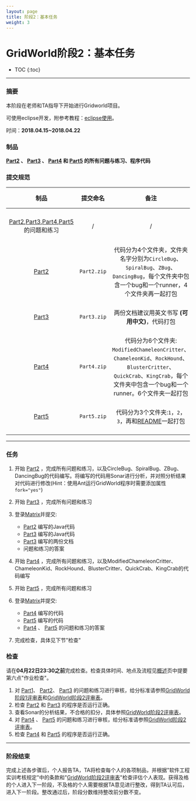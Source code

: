```yaml
---
layout: page
title: 阶段2：基本任务
weight: 3
---
```


# GridWorld阶段2：基本任务

* TOC
{:toc}


----------


### 摘要
本阶段在老师和TA指导下开始进行Gridworld项目。

可使用eclipse开发，附参考教程：[eclipse使用](./resources/eclipse-tutorial-v1.pdf)。

时间：**2018.04.15~2018.04.22**


### 制品
**[Part2](./Stage2--Part2) 、 [Part3](./Stage2--Part3) 、 [Part4](./Stage2--Part4) 和 [Part5](./Stage2--Part5) 的所有问题与练习、程序代码**


### 提交规范

| 制品 | 提交命名 | 备注 | 提交时间 |
| :----: | :----: | :----: | :----: |
| [Part2](./Stage2--Part2),[Part3](./Stage2--Part3),[Part4](./Stage2--Part4),[Part5](./Stage2--Part5) 的问题和练习 | / | / | **04月22日23:30之前** |
| [Part2](./Stage2--Part2) | `Part2.zip` | 代码分为4个文件夹，文件夹名字分别为`CircleBug`、`SpiralBug`、`ZBug`、`DancingBug`，每个文件夹中包含一个bug和一个runner，4个文件夹再一起打包 | **04月22日23:30之前** |
| [Part3](./Stage2--Part3) | `Part3.zip` | 两份文档建议用英文书写 **(可用中文)**，代码打包 | **04月22日23:30之前** |
| [Part4](./Stage2--Part4) | `Part4.zip` | 代码分为6个文件夹: `ModifiedChameleonCritter`、`ChameleonKid`、`RockHound`、`BlusterCritter`、`QuickCrab`、`KingCrab`，每个文件夹中包含一个bug和一个runner。6个文件夹一起打包 | **04月22日23:30之前** |
| [Part5](./Stage2--Part5) | `Part5.zip` | 代码分为3个文件夹:`1`，`2`，`3`，再和[README](https://en.wikipedia.org/wiki/README)一起打包 | **04月22日23:30之前** |



----------


### 任务

 1. 开始 [Part2](./Stage2--Part2) ，完成所有问题和练习，以及CircleBug、SpiralBug、ZBug、DancingBug的代码编写。将编写的代码用Sonar进行分析，并对照分析结果对代码进行修改(Hint：使用Ant运行GridWorld程序时需要添加属性`fork="yes"`)
 2. 开始 [Part3](./Stage2--Part3) ，完成所有问题和练习
 3. 登录[Matrix](https://vmatrix.org.cn)并提交:
     - [Part2](./Stage2--Part2) 编写的Java代码
     - [Part3](./Stage2--Part3) 编写的Java代码
     - [Part3](./Stage2--Part3) 编写的两份文档
     - 问题和练习的答案

 4. 开始 [Part4](./Stage2--Part4) ，完成所有问题和练习，以及ModifiedChameleonCritter、ChameleonKid、RockHound、BlusterCritter、QuickCrab、KingCrab的代码编写
 5. 开始 [Part5](./Stage2--Part5) ，完成所有问题和练习
 6. 登录[Matrix](https://vmatrix.org.cn)并提交:
     - [Part4](./Stage2--Part4) 编写的代码
     - [Part5](./Stage2--Part5) 编写的代码
     - [Part4](./Stage2--Part4) 、 [Part5](./Stage2--Part5) 的问题和练习的答案
 7. 完成检查，具体见下节"检查"


### 检查
请在**04月22日23:30之前**完成检查。检查具体时间、地点及流程见[概述](./Home)页中提要第六点"作业检查"。
 1. 对 [Part1](./Stage1--Part1)、 [Part2](./Stage2--Part2)、 [Part3](./Stage2--Part3)  的问题和练习进行审核，给分标准请参照[GridWorld阶段1评审表](./Stage1--ReviewForm)和[GridWorld阶段2评审表](./Stage2--ReviewForm)。
 2. 检查 [Part2](./Stage2--Part2) 和 [Part3](./Stage2--Part3)  的程序是否运行正确。
 3. 查看Sonar的分析结果，不合格的扣分，具体参照[GridWorld阶段2评审表](./Stage2--ReviewForm)。
 4. 对 [Part4](./Stage2--Part4) 、 [Part5](./Stage2--Part5) 的问题和练习进行审核，给分标准请参照[GridWorld阶段2评审表](./Stage2--ReviewForm)。
 5. 检查 [Part4](./Stage2--Part4) 和 [Part5](./Stage2--Part5) 的程序是否运行正确。


----------


### 阶段结束
完成上述各步骤后，个人报告TA，TA将检查每个人的各项制品，并根据"软件工程实训考核规定"中的条款和"[GridWorld阶段2评审表](./Stage2--ReviewForm)"检查评估个人表现。获得及格的个人进入下一阶段，不及格的个人需要根据TA意见进行整改，得到TA认可后，进入下一阶段。整改通过后，阶段分数维持整改前分数不变。
